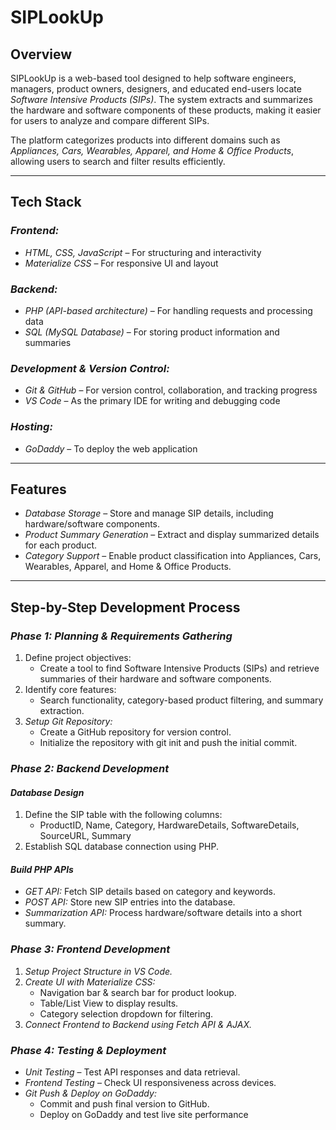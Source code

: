 # SIPLookUp

## Overview
SIPLookUp is a web-based tool designed to help software engineers, managers, product owners, designers, and educated end-users locate *Software Intensive Products (SIPs)*. The system extracts and summarizes the hardware and software components of these products, making it easier for users to analyze and compare different SIPs.

The platform categorizes products into different domains such as *Appliances, Cars, Wearables, Apparel, and Home & Office Products*, allowing users to search and filter results efficiently.

---

## Tech Stack

### *Frontend:*
- *HTML, CSS, JavaScript* – For structuring and interactivity
- *Materialize CSS* – For responsive UI and layout

### *Backend:*
- *PHP (API-based architecture)* – For handling requests and processing data
- *SQL (MySQL Database)* – For storing product information and summaries

### *Development & Version Control:*
- *Git & GitHub* – For version control, collaboration, and tracking progress
- *VS Code* – As the primary IDE for writing and debugging code

### *Hosting:*
- *GoDaddy* – To deploy the web application

---

## Features
- *Database Storage* – Store and manage SIP details, including hardware/software components.
- *Product Summary Generation* – Extract and display summarized details for each product.
- *Category Support* – Enable product classification into Appliances, Cars, Wearables, Apparel, and Home & Office Products.

---

## Step-by-Step Development Process

### *Phase 1: Planning & Requirements Gathering*
1. Define project objectives:
   - Create a tool to find Software Intensive Products (SIPs) and retrieve summaries of their hardware and software components.
2. Identify core features:
   - Search functionality, category-based product filtering, and summary extraction.
3. *Setup Git Repository:*
   - Create a GitHub repository for version control.
   - Initialize the repository with git init and push the initial commit.

### *Phase 2: Backend Development*
#### *Database Design*
1. Define the SIP table with the following columns:
   - ProductID, Name, Category, HardwareDetails, SoftwareDetails, SourceURL, Summary
2. Establish SQL database connection using PHP.

#### *Build PHP APIs*
- *GET API:* Fetch SIP details based on category and keywords.
- *POST API:* Store new SIP entries into the database.
- *Summarization API:* Process hardware/software details into a short summary.

### *Phase 3: Frontend Development*
1. *Setup Project Structure in VS Code.*
2. *Create UI with Materialize CSS:*
   - Navigation bar & search bar for product lookup.
   - Table/List View to display results.
   - Category selection dropdown for filtering.
3. *Connect Frontend to Backend using Fetch API & AJAX.*

### *Phase 4: Testing & Deployment*
- *Unit Testing* – Test API responses and data retrieval.
- *Frontend Testing* – Check UI responsiveness across devices.
- *Git Push & Deploy on GoDaddy:*
  - Commit and push final version to GitHub.
  - Deploy on GoDaddy and test live site performance